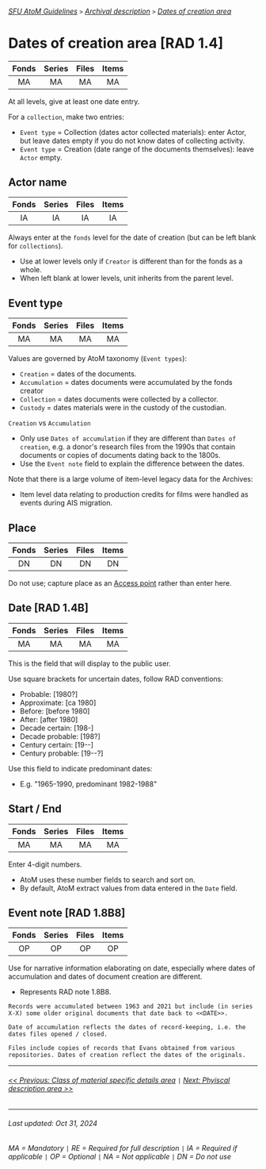 ###### [SFU AtoM Guidelines](../README.md) `>` [Archival description](overview.md) `>` [Dates of creation area](overview.md#dates-of-creation-area)

# Dates of creation area [RAD 1.4]
| Fonds 	| Series 	| Files 	| Items 	|
|:-----:	|:------:	|:-----:	|:-----:	|
|   MA    |   MA    |   MA  	|   MA  	|

At all levels, give at least one date entry.

For a `collection`, make two entries:
- `Event type` = Collection (dates actor collected materials): enter Actor, but leave dates empty if you do not know dates of collecting activity.
- `Event type` = Creation (date range of the documents themselves): leave `Actor` empty.

## Actor name
| Fonds 	| Series 	| Files 	| Items 	|
|:-----:	|:------:	|:-----:	|:-----:	|
|   IA    |   IA    |   IA  	|   IA  	|

Always enter at the `fonds` level for the date of creation (but can be left blank for `collections`).
- Use at lower levels only if `Creator` is different than for the fonds as a whole.
- When left blank at lower levels, unit inherits from the parent level.

## Event type
| Fonds 	| Series 	| Files 	| Items 	|
|:-----:	|:------:	|:-----:	|:-----:	|
|   MA    |   MA    |   MA  	|   MA  	|

Values are governed by AtoM taxonomy (`Event types`):
- `Creation` = dates of the documents.
- `Accumulation` = dates documents were accumulated by the fonds creator
- `Collection` = dates documents were collected by a collector.
- `Custody` = dates materials were in the custody of the custodian.

`Creation` vs `Accumulation`
- Only use `Dates of accumulation` if they are different than `Dates of creation`, e.g. a donor's research files from the 1990s that contain documents or copies of documents dating back to the 1800s.
- Use the `Event note` field to explain the difference between the dates.

Note that there is a large volume of item-level legacy data for the Archives:
- Item level data relating to production credits for films were handled as events during AIS migration.

## Place
| Fonds 	| Series 	| Files 	| Items 	|
|:-----:	|:------:	|:-----:	|:-----:	|
|   DN    |   DN    |   DN  	|   DN  	|

Do not use; capture place as an [Access point](access-points.md) rather than enter here.

## Date [RAD 1.4B]
| Fonds 	| Series 	| Files 	| Items 	|
|:-----:	|:------:	|:-----:	|:-----:	|
|   MA    |   MA    |   MA  	|   MA  	|

This is the field that will display to the public user.

Use square brackets for uncertain dates, follow RAD conventions:
- Probable: [1980?]
- Approximate: [ca 1980]
- Before: [before 1980]
- After: [after 1980]
- Decade certain: [198-]
- Decade probable: [198?]
- Century certain: [19--]
- Century probable: [19--?]

Use this field to indicate predominant dates:
- E.g. "1965-1990, predominant 1982-1988"

## Start / End
| Fonds 	| Series 	| Files 	| Items 	|
|:-----:	|:------:	|:-----:	|:-----:	|
|   MA    |   MA    |   MA  	|   MA  	|

Enter 4-digit numbers.
- AtoM uses these number fields to search and sort on.
- By default, AtoM extract values from data entered in the `Date` field.

## Event note [RAD 1.8B8]
| Fonds 	| Series 	| Files 	| Items 	|
|:-----:	|:------:	|:-----:	|:-----:	|
|   OP    |   OP    |   OP  	|   OP  	|

Use for narrative information elaborating on date, especially where dates of accumulation and dates of document creation are different.
- Represents RAD note 1.8B8.

`Records were accumulated between 1963 and 2021 but include (in series X-X) some older original documents that date back to <<DATE>>.`

`Date of accumulation reflects the dates of record-keeping, i.e. the dates files opened / closed.`

`Files include copies of records that Evans obtained from various repositories. Dates of creation reflect the dates of the originals.`

---
###### [<< Previous: Class of material specific details area](class-material-specific-details.md) `|` [Next: Phyiscal description area >>](physical-description-area.md)

---
###### Last updated: Oct 31, 2024
###### MA = Mandatory `|` RE = Required for full description `|` IA = Required if applicable `|` OP = Optional `|` NA = Not applicable `|` DN = Do not use
